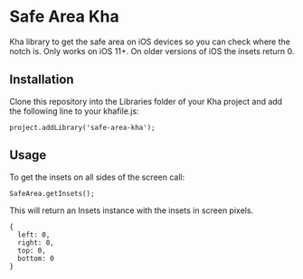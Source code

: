 # Safe Area Kha

Kha library to get the safe area on iOS devices so you can check where the notch is. Only works on iOS 11+. On older versions of iOS the insets return 0.


## Installation
Clone this repository into the Libraries folder of your Kha project and add the following line to your khafile.js:  
```
project.addLibrary('safe-area-kha');
```

## Usage
To get the insets on all sides of the screen call:  
```
SafeArea.getInsets();
```  
This will return an Insets instance with the insets in screen pixels.
```
{
  left: 0,
  right: 0,
  top: 0,
  bottom: 0
}
```